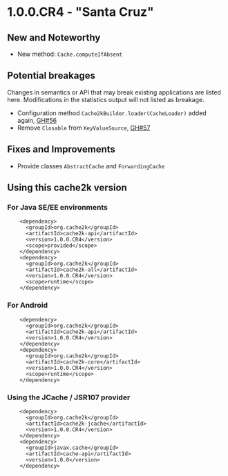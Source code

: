 # 1.0.0.CR4 - "Santa Cruz"

## New and Noteworthy

- New method: `Cache.computeIfAbsent`

## Potential breakages

Changes in semantics or API that may break existing applications are listed here. 
Modifications in the statistics output will not listed as breakage.

- Configuration method `Cache2kBuilder.loader(CacheLoader)` added again, [GH#56](https://github.com/cache2k/cache2k/issues/56) 
- Remove `Closable` from `KeyValueSource`, [GH#57](https://github.com/cache2k/cache2k/issues/57)

## Fixes and Improvements

- Provide classes `AbstractCache` and `ForwardingCache`

## Using this cache2k version

### For Java SE/EE environments

````
    <dependency>
      <groupId>org.cache2k</groupId>
      <artifactId>cache2k-api</artifactId>
      <version>1.0.0.CR4</version>
      <scope>provided</scope>
    </dependency>
    <dependency>
      <groupId>org.cache2k</groupId>
      <artifactId>cache2k-all</artifactId>
      <version>1.0.0.CR4</version>
      <scope>runtime</scope>
    </dependency>
````

### For Android

````
    <dependency>
      <groupId>org.cache2k</groupId>
      <artifactId>cache2k-api</artifactId>
      <version>1.0.0.CR4</version>
    </dependency>
    <dependency>
      <groupId>org.cache2k</groupId>
      <artifactId>cache2k-core</artifactId>
      <version>1.0.0.CR4</version>
      <scope>runtime</scope>
    </dependency>
````

### Using the JCache / JSR107 provider

````
    <dependency>
      <groupId>org.cache2k</groupId>
      <artifactId>cache2k-jcache</artifactId>
      <version>1.0.0.CR4</version>
    </dependency>
    <dependency>
      <groupId>javax.cache</groupId>
      <artifactId>cache-api</artifactId>
      <version>1.0.0</version>
    </dependency>
````
